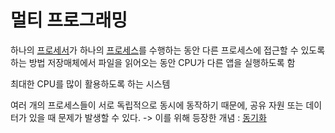 # 멀티 프로그래밍
하나의 [프로세서](Processor)가 하나의 [프로세스](Process.md)를 수행하는 동안 다른 프로세스에 접근할 수 있도록 하는 방법
저장매체에서 파일을 읽어오는 동안  CPU가 다른 앱을 실행하도록 함

최대한 CPU를 많이 활용하도록 하는 시스템

여러 개의 프로세스들이 서로 독립적으로 동시에 동작하기 때문에, 공유 자원 또는 데이터가 있을 때 문제가 발생할 수 있다. -> 이를 위해 등장한 개념 : [동기화](Process_Synchronization)


